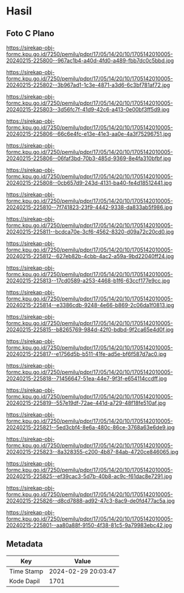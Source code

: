 # Hasil

## Foto C Plano

https://sirekap-obj-formc.kpu.go.id/7250/pemilu/pdpr/17/05/14/20/10/1705142010005-20240215-225800--967ac1b4-a40d-4fd0-a489-fbb7dc0c5bbd.jpg

https://sirekap-obj-formc.kpu.go.id/7250/pemilu/pdpr/17/05/14/20/10/1705142010005-20240215-225802--3b967ad1-1c3e-4871-a3d6-6c3bf781af72.jpg

https://sirekap-obj-formc.kpu.go.id/7250/pemilu/pdpr/17/05/14/20/10/1705142010005-20240215-225803--3d56fc7f-41d9-42c6-a413-0e00bf3ff5d9.jpg

https://sirekap-obj-formc.kpu.go.id/7250/pemilu/pdpr/17/05/14/20/10/1705142010005-20240215-225806--66c6e4fc-e13e-41e3-aa0e-4a3f75296751.jpg

https://sirekap-obj-formc.kpu.go.id/7250/pemilu/pdpr/17/05/14/20/10/1705142010005-20240215-225806--06faf3bd-70b3-485d-9369-8e4fa310bfbf.jpg

https://sirekap-obj-formc.kpu.go.id/7250/pemilu/pdpr/17/05/14/20/10/1705142010005-20240215-225808--0cb657d9-243d-4131-ba40-fe4d18512441.jpg

https://sirekap-obj-formc.kpu.go.id/7250/pemilu/pdpr/17/05/14/20/10/1705142010005-20240215-225810--7f741823-23f9-4442-9338-da833ab5f986.jpg

https://sirekap-obj-formc.kpu.go.id/7250/pemilu/pdpr/17/05/14/20/10/1705142010005-20240215-225811--bcdca70e-3cf6-4562-8320-d09a72c20cd0.jpg

https://sirekap-obj-formc.kpu.go.id/7250/pemilu/pdpr/17/05/14/20/10/1705142010005-20240215-225812--627eb82b-4cbb-4ac2-a59a-9bd22040ff24.jpg

https://sirekap-obj-formc.kpu.go.id/7250/pemilu/pdpr/17/05/14/20/10/1705142010005-20240215-225813--17cd0589-a253-4468-b1f6-63ccf177e9cc.jpg

https://sirekap-obj-formc.kpu.go.id/7250/pemilu/pdpr/17/05/14/20/10/1705142010005-20240215-225814--e3386cdb-9248-4e66-b869-2c06da1f0813.jpg

https://sirekap-obj-formc.kpu.go.id/7250/pemilu/pdpr/17/05/14/20/10/1705142010005-20240215-225815--b8265769-984d-42f0-bdbd-9f2ca65e4d0f.jpg

https://sirekap-obj-formc.kpu.go.id/7250/pemilu/pdpr/17/05/14/20/10/1705142010005-20240215-225817--e1756d5b-b511-41fe-ad5e-bf6f587d7ac0.jpg

https://sirekap-obj-formc.kpu.go.id/7250/pemilu/pdpr/17/05/14/20/10/1705142010005-20240215-225818--71456647-51ea-44e7-9f3f-e654114ccdff.jpg

https://sirekap-obj-formc.kpu.go.id/7250/pemilu/pdpr/17/05/14/20/10/1705142010005-20240215-225819--557e19df-72ae-441d-a729-48f18fe510af.jpg

https://sirekap-obj-formc.kpu.go.id/7250/pemilu/pdpr/17/05/14/20/10/1705142010005-20240215-225821--5ed3cbf4-8e6a-480c-86ce-3768a63e6de9.jpg

https://sirekap-obj-formc.kpu.go.id/7250/pemilu/pdpr/17/05/14/20/10/1705142010005-20240215-225823--8a328355-c200-4b87-84ab-4720ce846065.jpg

https://sirekap-obj-formc.kpu.go.id/7250/pemilu/pdpr/17/05/14/20/10/1705142010005-20240215-225825--ef39cac3-5d7b-40b8-ac9c-f61dac8e7291.jpg

https://sirekap-obj-formc.kpu.go.id/7250/pemilu/pdpr/17/05/14/20/10/1705142010005-20240215-225826--d8cd7888-ad92-47c3-8ac9-de0fd477ac5a.jpg

https://sirekap-obj-formc.kpu.go.id/7250/pemilu/pdpr/17/05/14/20/10/1705142010005-20240215-225801--aa80a88f-9150-4f38-81c5-9a79983ebc42.jpg


## Metadata

| Key        | Value               |
| ---------- | ------------------- |
| Time Stamp | 2024-02-29 20:03:47 |
| Kode Dapil | 1701                |



